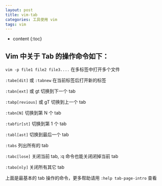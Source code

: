 ```yaml
---
layout: post
title: vim-tab
categories: 工具使用 vim
tags: vim
---
```


* content
{:toc}


## Vim 中关于 Tab 的操作命令如下：   

`vim -p file1 file2 file3....`   在多标签中打开多个文件   

`:tabe[dit]` 或  `:tabnew`          在当前标签后打开新的标签   

`:tabn[ext]` 或 gt 切换到下一个 tab   

`:tabp[revious]` 或 gT 切换到上一个 tab   

`:tabn[N]`    切换到第 N 个 tab   

`:tabfir[st]`   切换到第 1 个 tab   

`:tabl[ast]`    切换到最后一个 tab   

`:tabs`      列出所有的 tab   

`:tabc[lose]`  关闭当前 tab,    :q  命令也能关闭闭掉当前 tab   

`:tabo[nly]`   关闭所有其它 tab   

上面是最基本的 tab 操作的命令，更多帮助请用 `:help tab-page-intro` 查看   
